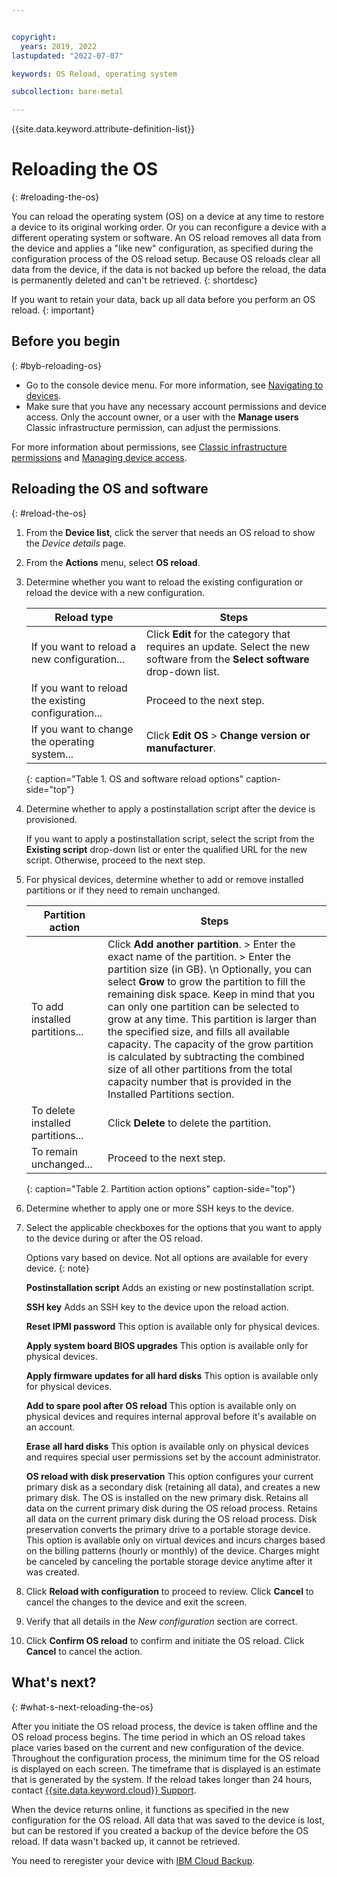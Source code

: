 ```yaml
---


copyright:
  years: 2019, 2022
lastupdated: "2022-07-07"

keywords: OS Reload, operating system

subcollection: bare-metal

---
```


{{site.data.keyword.attribute-definition-list}}

# Reloading the OS
{: #reloading-the-os}

You can reload the operating system (OS) on a device at any time to restore a device to its original working order. Or you can reconfigure a device with a different operating system or software. An OS reload removes all data from the device and applies a "like new" configuration, as specified during the configuration process of the OS reload setup. Because OS reloads clear all data from the device, if the data is not backed up before the reload, the data is permanently deleted and can't be retrieved.
{: shortdesc}

If you want to retain your data, back up all data before you perform an OS reload.
{: important}

## Before you begin
{: #byb-reloading-os}

* Go to the console device menu. For more information, see [Navigating to devices](/docs/bare-metal?topic=virtual-servers-navigating-devices).
* Make sure that you have any necessary account permissions and device access. Only the account owner, or a user with the **Manage users** Classic infrastructure permission, can adjust the permissions.

For more information about permissions, see [Classic infrastructure permissions](/docs/iam?topic=iam-infrapermission#infrapermission) and [Managing device access](/docs/virtual-servers?topic=virtual-servers-managing-device-access).

## Reloading the OS and software
{: #reload-the-os}

1. From the **Device list**, click the server that needs an OS reload to show the _Device details_ page.
2. From the **Actions** menu, select **OS reload**.
3. Determine whether you want to reload the existing configuration or reload the device with a new configuration.

   | Reload type | Steps |
   |-------------|-------|
   | If you want to reload a new configuration... | Click **Edit** for the category that requires an update. Select the new software from the **Select software** drop-down list. |  
   | If you want to reload the existing configuration... | Proceed to the next step. |
   | If you want to change the operating system... | Click **Edit OS** > **Change version or manufacturer**. |
   {: caption="Table 1. OS and software reload options" caption-side="top"}

4. Determine whether to apply a postinstallation script after the device is provisioned.

   If you want to apply a postinstallation script, select the script from the **Existing script** drop-down list or enter the qualified URL for the new script. Otherwise, proceed to the next step.

5. For physical devices, determine whether to add or remove installed partitions or if they need to remain unchanged.

   | Partition action | Steps |
   |------------------|-------|
   | To add installed partitions... | Click **Add another partition**. > Enter the exact name of the partition. > Enter the partition size (in GB).  \n Optionally, you can select **Grow** to grow the partition to fill the remaining disk space. Keep in mind that you can only one partition can be selected to grow at any time. This partition is larger than the specified size, and fills all available capacity. The capacity of the grow partition is calculated by subtracting the combined size of all other partitions from the total capacity number that is provided in the Installed Partitions section. |
   | To delete installed partitions... | Click **Delete** to delete the partition. |
   | To remain unchanged... | Proceed to the next step. |
   {: caption="Table 2. Partition action options" caption-side="top"}

6. Determine whether to apply one or more SSH keys to the device.

7. Select the applicable checkboxes for the options that you want to apply to the device during or after the OS reload.

   Options vary based on device. Not all options are available for every device.
   {: note}
   
   **Postinstallation script** Adds an existing or new postinstallation script.
   
   **SSH key** Adds an SSH key to the device upon the reload action.
   
   **Reset IPMI password** This option is available only for physical devices.
   
   **Apply system board BIOS upgrades** This option is available only for physical devices.
   
   **Apply firmware updates for all hard disks** This option is available only for physical devices.
   
   **Add to spare pool after OS reload** This option is available only on physical devices and requires internal approval before it's available on an account.
   
   **Erase all hard disks** This option is available only on physical devices and requires special user permissions set by the account administrator.
   
   **OS reload with disk preservation** This option configures your current primary disk as a secondary disk (retaining all data), and creates a new primary disk. The OS is installed on the new primary disk. Retains all data on the current primary disk during the OS reload process. Retains all data on the current primary disk during the OS reload process. Disk preservation converts the primary drive to a portable storage device. This option is available only on virtual devices and incurs charges based on the billing patterns (hourly or monthly) of the device. Charges might be canceled by canceling the portable storage device anytime after it was created.

8. Click **Reload with configuration** to proceed to review. Click **Cancel** to cancel the changes to the device and exit the screen.

9. Verify that all details in the _New configuration_ section are correct.  

10. Click **Confirm OS reload** to confirm and initiate the OS reload. Click **Cancel** to cancel the action.

## What's next?
{: #what-s-next-reloading-the-os}

After you initiate the OS reload process, the device is taken offline and the OS reload process begins.
The time period in which an OS reload takes place varies based on the current and new configuration of the device.
Throughout the configuration process, the minimum time for the OS reload is displayed on each screen.
The timeframe that is displayed is an estimate that is generated by the system. If the reload takes longer than 24 hours, contact [{{site.data.keyword.cloud}} Support](/docs/virtual-servers?topic=virtual-servers-gettinghelp).

When the device returns online, it functions as specified in the new configuration for the OS reload. All data that was saved to the device is lost, but can be restored if you created a backup of the device before the OS reload. If data wasn't backed up, it cannot be retrieved.

You need to reregister your device with [IBM Cloud Backup](/docs/Backup?topic=Backup-getting-started).

